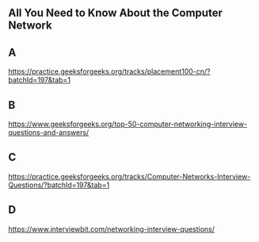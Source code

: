 ## All You Need to Know About the Computer Network

## A

https://practice.geeksforgeeks.org/tracks/placement100-cn/?batchId=197&tab=1

## B

https://www.geeksforgeeks.org/top-50-computer-networking-interview-questions-and-answers/

## C

https://practice.geeksforgeeks.org/tracks/Computer-Networks-Interview-Questions/?batchId=197&tab=1

## D

https://www.interviewbit.com/networking-interview-questions/




